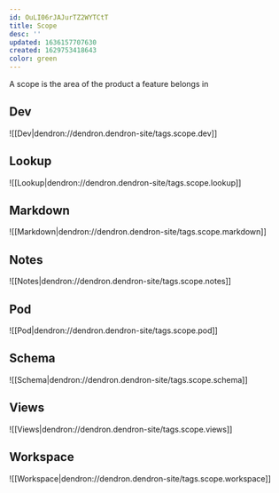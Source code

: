 ```yaml
---
id: OuLI06rJAJurTZ2WYTCtT
title: Scope
desc: ''
updated: 1636157707630
created: 1629753418643
color: green
---
```


A scope is the area of the product a feature belongs in


## Dev
![[Dev|dendron://dendron.dendron-site/tags.scope.dev]]

## Lookup
![[Lookup|dendron://dendron.dendron-site/tags.scope.lookup]]

## Markdown
![[Markdown|dendron://dendron.dendron-site/tags.scope.markdown]]

## Notes
![[Notes|dendron://dendron.dendron-site/tags.scope.notes]]

## Pod
![[Pod|dendron://dendron.dendron-site/tags.scope.pod]]

## Schema
![[Schema|dendron://dendron.dendron-site/tags.scope.schema]]

## Views
![[Views|dendron://dendron.dendron-site/tags.scope.views]]

## Workspace
![[Workspace|dendron://dendron.dendron-site/tags.scope.workspace]] 


<!-- - Editing
- Retrieving
- Organizing
- Sharing
- Transferring
- Extending 
-->